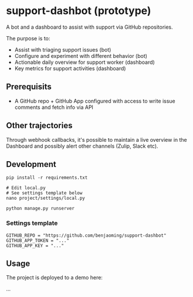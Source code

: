 # support-dashbot (prototype)
A bot and a dashboard to assist with support via GitHub repositories.

The purpose is to:

* Assist with triaging support issues (bot)
* Configure and experiment with different behavior (bot)
* Actionable daily overview for support worker (dashboard)
* Key metrics for support activities (dashboard)

## Prerequisits

* A GitHub repo + GitHub App configured with access to write issue comments and fetch info via API

## Other trajectories

Through webhook callbacks, it's possible to maintain a live overview in the Dashboard and possibly alert other channels (Zulip, Slack etc).

## Development

```
pip install -r requirements.txt

# Edit local.py
# See settings template below
nano project/settings/local.py

python manage.py runserver
```

### Settings template

```
GITHUB_REPO = "https://github.com/benjaoming/support-dashbot"
GITHUB_APP_TOKEN = "..."
GITHUB_APP_KEY = "..."
```

## Usage

The project is deployed to a demo here:

...
